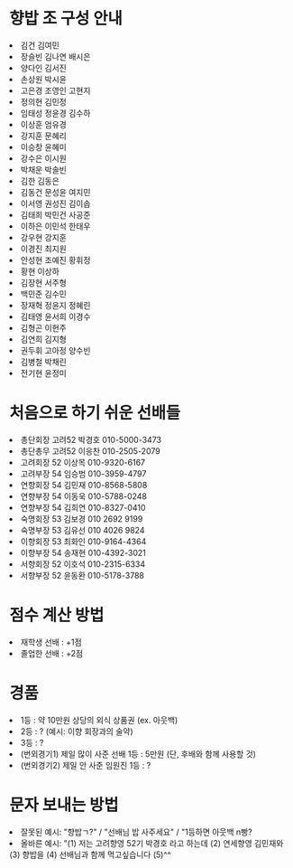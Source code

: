<html lang="en">
<head>
    <meta charset="UTF-8">
    <meta name="viewport" content="width=device-width, initial-scale=1.0">
    <meta http-equiv="X-UA-Compatible" content="ie=edge">
</head>
<body>

<h1>향밥 조 구성 안내</h1>
    <li>김건 김여민</li>
    <li>장슬빈 김나연 배시은</li>
    <li>양다인 김서진</li>
    <li>손상원 박시윤</li>
    <li>고은경 조영인 고현지</li>
    <li>정의현 김민정</li>
    <li>임태성 정윤경 김수하</li>
    <li>이상훈 엄유경</li>
    <li>강지훈 문혜리</li>
    <li>이승창 윤혜미</li>
    <li>강수은 이시원</li>
    <li>박채운 박솔빈</li>
    <li>김한 김동은</li>
    <li>김동건 문성윤 여지민</li>
    <li>이서영 권성진 김이솝</li>
    <li>김태희 박민건 사공준</li>
    <li>이하은 이민석 한태우</li>
    <li>강우현 강지훈</li>
    <li>이경진 최지원</li>
    <li>안성현 조예진 황휘정</li>
    <li>황현 이상하</li>
    <li>김장현 서주형</li>
    <li>백민준 김수민</li>
    <li>장재혁 정윤지 정혜린</li>
    <li>김태영 윤서희 이경수</li>
    <li>김형곤 이현주</li>
    <li>김연희 김지형</li>
    <li>권두휘 고아정 양수빈</li>
    <li>김병철 박채린</li>
    <li>전기현 윤정미</li>

<h1>처음으로 하기 쉬운 선배들</h1>
    <li>총단회장 고려52 박경호 010-5000-3473</li>
    <li>총단총무 고려52 이응찬 010-2505-2079</li>
    <li>고려회장 52 이상목 010-9320-6167</li>
    <li>고려부장 54 임승범 010-3959-4797</li>
    <li>연향회장 54 김민재 010-8568-5808</li>
    <li>연향부장 54 이동욱 010-5788-0248</li>
    <li>연향부장 54 김희연 010-8327-0410</li>
    <li>숙명회장 53 김보경 010 2692 9199</li>
    <li>숙명부장 53 김유선 010 4026 9824</li>
    <li>이향회장 53 최화인 010-9164-4364</li>
    <li>이향부장 54 송재현 010-4392-3021</li>
    <li>서향회장 52 이호석 010-2315-6334</li>
    <li>서향부장 52 윤동환 010-5178-3788</li>

<h1>점수 계산 방법</h1>
    <li>재학생 선배 : +1점</li>
    <li>졸업한 선배 : +2점</li>

<h1>경품</h1>
    <li>1등 : 약 10만원 상당의 외식 상품권 (ex. 아웃백)</li>
    <li>2등 : ? (예시: 이향 회장과의 술약)</li>
    <li>3등 : ? </li>
    <li>(번외경기1) 제일 많이 사준 선배 1등 : 5만원 (단, 후배와 함께 사용할 것)</li>
    <li>(번외경기2) 제일 안 사준 임원진 1등 : ?</li>

<h1>문자 보내는 방법</h1>
    <li>잘못된 예시: "향밥ㄱ?" / "선배님 밥 사주세요" / "1등하면 아웃백 n빵? </li>
    <li>올바른 예시: "(1) 저는 고려향영 52기 박경호 라고 하는데 (2) 연세향영 김민재와 (3) 향밥을 (4) 선배님과 함께 먹고싶습니다 (5)^^ </li>

</body>
</html>
